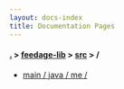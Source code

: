 ```yaml
---
layout: docs-index
title: Documentation Pages
---
```

#### [.](./../../index) > [feedage-lib](./../index) > [src](./index) > **/**

- [main / java / me / ](main/java/me/)
